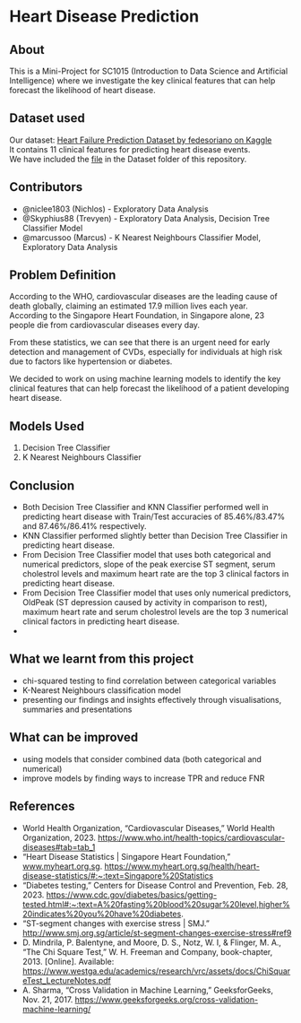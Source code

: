 # Heart Disease Prediction

## About
This is a Mini-Project for SC1015 (Introduction to Data Science and Artificial Intelligence) where we investigate the key clinical features that can help forecast the likelihood of heart disease.

## Dataset used
Our dataset: [Heart Failure Prediction Dataset by fedesoriano on Kaggle](https://www.kaggle.com/datasets/fedesoriano/heart-failure-prediction)  
It contains 11 clinical features for predicting heart disease events.  
We have included the [file](https://github.com/niclee1803/SC1015-Mini-Project/blob/main/Dataset/heart.csv) in the Dataset folder of this repository.   

## Contributors
* @niclee1803 (Nichlos) - Exploratory Data Analysis
* @Skyphius88 (Trevyen) - Exploratory Data Analysis, Decision Tree Classifier Model
* @marcussoo (Marcus) - K Nearest Neighbours Classifier Model, Exploratory Data Analysis

## Problem Definition
According to the WHO, cardiovascular diseases are the leading cause of death globally, claiming an estimated 17.9 million lives each year.    
According to the Singapore Heart Foundation, in Singapore alone, 23 people die from cardiovascular diseases every day.
   
From these statistics, we can see that there is an urgent need for early detection and management of CVDs, especially for individuals at high risk due to factors like hypertension or diabetes.    
    
We decided to work on using machine learning models to identify the key clinical features that can help forecast the likelihood of a patient developing heart disease.    


## Models Used
1. Decision Tree Classifier
2. K Nearest Neighbours Classifier


## Conclusion
* Both Decision Tree Classifier and KNN Classifier performed well in predicting heart disease with Train/Test accuracies of 85.46%/83.47% and 87.46%/86.41% respectively.
* KNN Classifier performed slightly better than Decision Tree Classifier in predicting heart disease.
* From Decision Tree Classifier model that uses both categorical and numerical predictors, slope of the peak exercise ST segment, serum cholestrol levels and maximum heart rate are the top 3 clinical factors in predicting heart disease.
* From Decision Tree Classifier model that uses only numerical predictors, OldPeak (ST depression caused by activity in comparison to rest), maximum heart rate and serum cholestrol levels are the top 3 numerical clinical factors in predicting heart disease.
* 

## What we learnt from this project
* chi-squared testing to find correlation between categorical variables
* K-Nearest Neighbours classification model
* presenting our findings and insights effectively through visualisations, summaries and presentations

## What can be improved
* using models that consider combined data (both categorical and numerical)
* improve models by finding ways to increase TPR and reduce FNR

## References
* World Health Organization, “Cardiovascular Diseases,” World Health Organization, 2023. https://www.who.int/health-topics/cardiovascular-diseases#tab=tab_1‌    
* “Heart Disease Statistics | Singapore Heart Foundation,” www.myheart.org.sg. https://www.myheart.org.sg/health/heart-disease-statistics/#:~:text=Singapore%20Statistics    
* “Diabetes testing,” Centers for Disease Control and Prevention, Feb. 28, 2023. https://www.cdc.gov/diabetes/basics/getting-tested.html#:~:text=A%20fasting%20blood%20sugar%20level,higher%20indicates%20you%20have%20diabetes.      
* “ST-segment changes with exercise stress | SMJ.” http://www.smj.org.sg/article/st-segment-changes-exercise-stress#ref9    
* D. Mindrila, P. Balentyne, and Moore, D. S., Notz, W. I, & Flinger, M. A., “The Chi Square Test,” W. H. Freeman and Company, book-chapter, 2013. [Online]. Available: https://www.westga.edu/academics/research/vrc/assets/docs/ChiSquareTest_LectureNotes.pdf    
* A. Sharma, “Cross Validation in Machine Learning,” GeeksforGeeks, Nov. 21, 2017. https://www.geeksforgeeks.org/cross-validation-machine-learning/ ‌
